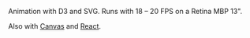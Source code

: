 Animation with D3 and SVG. Runs with 18 – 20 FPS on a Retina MBP 13".

Also with [Canvas](http://bl.ocks.org/herrstucki/dc5be7c1d700eb6ecf46) and [React](http://bl.ocks.org/herrstucki/40a7be58639daf5d510e).